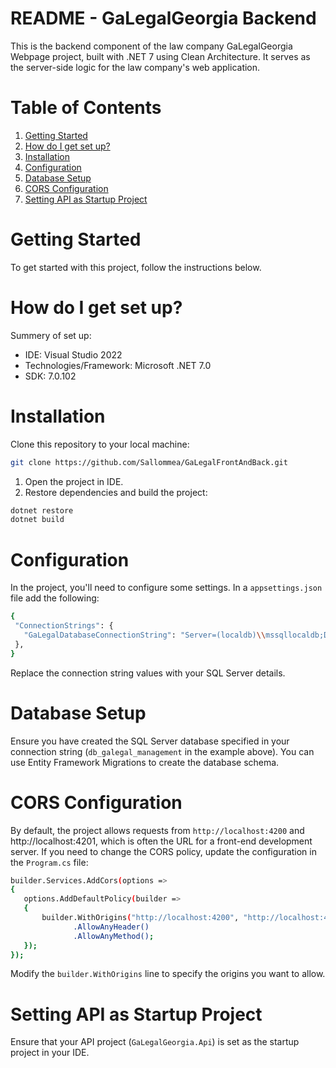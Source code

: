 ﻿# README - GaLegalGeorgia Backend

This is the backend component of the law company GaLegalGeorgia Webpage project, built with .NET 7 using Clean Architecture. It serves as the server-side logic for the law company's web application.

# Table of Contents 
1. [Getting Started](#getting-started)
2.  [How do I get set up?](#how-do-i-get-set-up) 
3.  [Installation](#installation) 
4. [Configuration](#configuration) 
5. [Database Setup](#database-setup) 
6. [CORS Configuration](#cors-configuration)
 8. [Setting API as Startup Project](#setting-api-as-startup-project) 


# Getting Started

 To get started with this project, follow the instructions below.


# How do I get set up?

Summery of set up:
- IDE: Visual Studio 2022
- Technologies/Framework: Microsoft .NET 7.0
- SDK: 7.0.102



# Installation

Clone this repository to your local machine:
 ```bash 
 git clone https://github.com/Sallommea/GaLegalFrontAndBack.git
```
1.  Open the project in IDE.    
2.  Restore dependencies and build the project:
 ```bash 
dotnet restore
dotnet build
```
# Configuration

In the project, you'll need to configure some settings. In a `appsettings.json` file add the following:
 ```bash 
{
  "ConnectionStrings": {
    "GaLegalDatabaseConnectionString": "Server=(localdb)\\mssqllocaldb;Database=db_galegal_management;Trusted_Connection=true;MultipleActiveResultSets=true;"
  },
}
```
Replace the connection string values with your SQL Server details.


# Database Setup

Ensure you have created the SQL Server database specified in your connection string (`db_galegal_management` in the example above). You can use Entity Framework Migrations to create the database schema. 


# CORS Configuration


By default, the project allows requests from `http://localhost:4200` and http://localhost:4201, which is often the URL for a front-end development server. If you need to change the CORS policy, update the configuration in the `Program.cs` file:
 ```bash 
 builder.Services.AddCors(options =>
{
    options.AddDefaultPolicy(builder =>
    {
        builder.WithOrigins("http://localhost:4200", "http://localhost:4201") 
               .AllowAnyHeader()
               .AllowAnyMethod();
    });
});
 ```
 Modify the `builder.WithOrigins` line to specify the origins you want to allow.

# Setting API as Startup Project

Ensure that your API project (`GaLegalGeorgia.Api`) is set as the startup project in your IDE.


